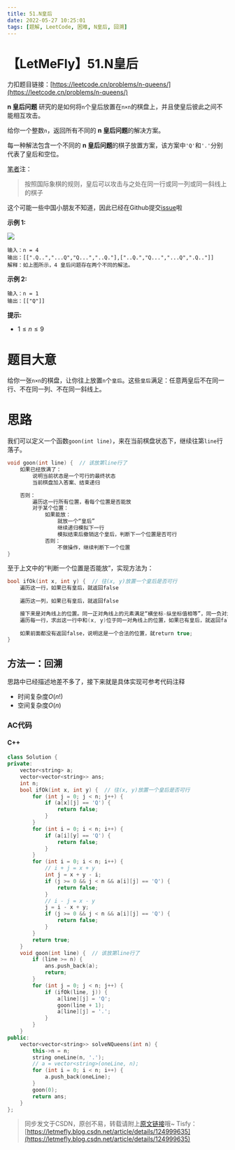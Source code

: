 ```yaml
---
title: 51.N皇后
date: 2022-05-27 10:25:01
tags: [题解, LeetCode, 困难, N皇后, 回溯]
---
```


# 【LetMeFly】51.N皇后

力扣题目链接：[https://leetcode.cn/problems/n-queens/](https://leetcode.cn/problems/n-queens/)

**n 皇后问题** 研究的是如何将```n```个皇后放置在```n×n```的棋盘上，并且使皇后彼此之间不能相互攻击。

给你一个整数```n```，返回所有不同的 **n 皇后问题**的解决方案。

每一种解法包含一个不同的 **n 皇后问题**的棋子放置方案，该方案中```'Q'```和```'.'```分别代表了皇后和空位。

<a href="https://letmefly.xyz" title="LetMeFly">笔者</a>注：

> 按照国际象棋的规则，皇后可以攻击与之处在同一行或同一列或同一斜线上的棋子

这个可能一些中国小朋友不知道，因此已经在Github提交[issue](https://github.com/LeetCode-Feedback/LeetCode-Feedback/issues/7434)啦

**示例 1:**

<img src="https://assets.leetcode.com/uploads/2020/11/13/queens.jpg">

```
输入：n = 4
输出：[[".Q..","...Q","Q...","..Q."],["..Q.","Q...","...Q",".Q.."]]
解释：如上图所示，4 皇后问题存在两个不同的解法。
```

**示例 2:**

```
输入：n = 1
输出：[["Q"]]
```

**提示:**

+ $1\leq n\leq 9$

# 题目大意

给你一张```n×n```的棋盘，让你往上放置```n```个```皇后```。这些```皇后```满足：任意两皇后不在同一行、不在同一列、不在同一斜线上。

# 思路

我们可以定义一个函数```goon(int line)```，来在当前棋盘状态下，继续往第```line```行落子。

```cpp
void goon(int line) {  // 该放第line行了
    如果已经放满了：
        说明当前状态是一个可行的最终状态
        当前棋盘加入答案、结束递归

    否则：
        遍历这一行所有位置，看每个位置是否能放
        对于某个位置：
            如果能放：
                就放一个“皇后”
                继续递归模拟下一行
                模拟结束后撤销这个皇后，判断下一个位置是否可行
            否则：
                不做操作，继续判断下一个位置
}
```

至于上文中的“判断一个位置是否能放”，实现方法为：

```cpp
bool ifOk(int x, int y) {  // 往(x, y)放置一个皇后是否可行
    遍历这一行，如果已有皇后，就返回false
    
    遍历这一列，如果已有皇后，就返回false

    接下来是对角线上的位置。同一正对角线上的元素满足“横坐标-纵坐标值相等”，同一负对角线上的元素满足“横坐标+纵坐标值相等”。
    遍历每一行，求出这一行中和(x, y)位于同一对角线上的位置，如果已有皇后，就返回false
    
    如果前面都没有返回false，说明这是一个合法的位置，就return true;
}
```

## 方法一：回溯

思路中已经描述地差不多了，接下来就是具体实现可参考代码注释

+ 时间复杂度$O(n!)$
+ 空间复杂度$O(n)$

### AC代码

#### C++

```cpp
class Solution {
private:
    vector<string> a;
    vector<vector<string>> ans;
    int n;
    bool ifOk(int x, int y) {  // 往(x, y)放置一个皇后是否可行
        for (int j = 0; j < n; j++) {
            if (a[x][j] == 'Q') {
                return false;
            }
        }
        for (int i = 0; i < n; i++) {
            if (a[i][y] == 'Q') {
                return false;
            }
        }
        for (int i = 0; i < n; i++) {
            // i + j = x + y
            int j = x + y - i;
            if (j >= 0 && j < n && a[i][j] == 'Q') {
                return false;
            }
            // i - j = x - y
            j = i - x + y;
            if (j >= 0 && j < n && a[i][j] == 'Q') {
                return false;
            }
        }
        return true;
    }
    void goon(int line) {  // 该放第line行了
        if (line >= n) {
            ans.push_back(a);
            return;
        }
        for (int j = 0; j < n; j++) {
            if (ifOk(line, j)) {
                a[line][j] = 'Q';
                goon(line + 1);
                a[line][j] = '.';
            }
        }
    }
public:
    vector<vector<string>> solveNQueens(int n) {
        this->n = n;
        string oneLine(n, '.');
        // a = vector<string>(oneLine, n);
        for (int i = 0; i < n; i++) {
            a.push_back(oneLine);
        }
        goon(0);
        return ans;
    }
};
```

> 同步发文于CSDN，原创不易，转载请附上[原文链接](https://leetcode.letmefly.xyz/2022/05/27/LeetCode%200051.N%E7%9A%87%E5%90%8E/)哦~
> Tisfy：[https://letmefly.blog.csdn.net/article/details/124999635](https://letmefly.blog.csdn.net/article/details/124999635)
